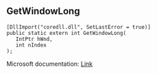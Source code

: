 ## GetWindowLong

```
[DllImport("coredll.dll", SetLastError = true)]
public static extern int GetWindowLong(
   IntPtr hWnd,
   int nIndex
);
```

Microsoft documentation: [Link](https://docs.microsoft.com/en-us/windows/win32/api/winuser/nf-winuser-getwindowlongw)
